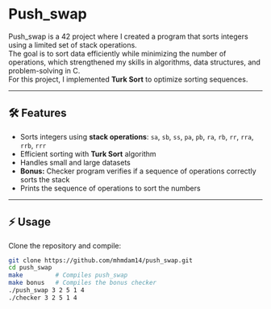 # Push_swap

Push_swap is a 42 project where I created a program that sorts integers using a limited set of stack operations.  
The goal is to sort data efficiently while minimizing the number of operations, which strengthened my skills in algorithms, data structures, and problem-solving in C.  
For this project, I implemented **Turk Sort** to optimize sorting sequences.

---

## 🛠️ Features

- Sorts integers using **stack operations**: `sa`, `sb`, `ss`, `pa`, `pb`, `ra`, `rb`, `rr`, `rra`, `rrb`, `rrr`  
- Efficient sorting with **Turk Sort** algorithm  
- Handles small and large datasets  
- **Bonus:** Checker program verifies if a sequence of operations correctly sorts the stack  
- Prints the sequence of operations to sort the numbers  

---

## ⚡ Usage

Clone the repository and compile:

```bash
git clone https://github.com/mhmdam14/push_swap.git
cd push_swap
make         # Compiles push_swap
make bonus   # Compiles the bonus checker
./push_swap 3 2 5 1 4
./checker 3 2 5 1 4
